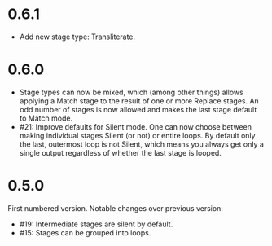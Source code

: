 # 0.6.1

- Add new stage type: Transliterate.

# 0.6.0

- Stage types can now be mixed, which (among other things) allows applying a 
  Match stage to the result of one or more Replace stages. An odd number of
  stages is now allowed and makes the last stage default to Match mode.
- #21: Improve defaults for Silent mode. One can now choose between making
  individual stages Silent (or not) or entire loops. By default only the
  last, outermost loop is not Silent, which means you always get only a
  single output regardless of whether the last stage is looped.

# 0.5.0

First numbered version. Notable changes over previous version:

- #19: Intermediate stages are silent by default.
- #15: Stages can be grouped into loops.